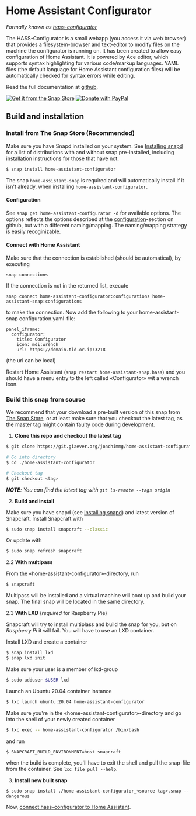 # Home Assistant Configurator
_Formally known as [hass-configurator](https://github.com/danielperna84/hass-configurator)_

The HASS-Configurator is a small webapp (you access it via web browser) that provides a filesystem-browser and text-editor to modify files on the machine the configurator is running on. It has been created to allow easy configuration of Home Assistant. It is powered by Ace editor, which supports syntax highlighting for various code/markup languages. YAML files (the default language for Home Assistant configuration files) will be automatically checked for syntax errors while editing.

Read the full documentation at [github](https://github.com/danielperna84/hass-configurator).

[![Get it from the Snap Store](https://snapcraft.io/static/images/badges/en/snap-store-black.svg)](https://snapcraft.io/home-assistant-snap)
[![Donate with PayPal](https://giaever.online/paypal-donate-button.png)](https://www.paypal.com/cgi-bin/webscr?cmd=_s-xclick&hosted_button_id=69NA8SXXFBDBN&source=https://git.giaever.org/joachimmg/home-assistant-snap)

## Build and installation
### Install from The Snap Store (Recommended)

Make sure you have Snapd installed on your system. See [Installing snapd](https://snapcraft.io/docs/installing-snapd) for a list of distributions with and without snap pre-installed, including installation instructions for those that have not.

```bash
$ snap install home-assistant-configurator
```

The snap `home-assistant-snap` is required and will automatically install if it isn't already, when installing `home-assistant-configurator`.

#### Configuration

See `snap get home-assistant-configurator -d` for available options. The options reflects the options described at the [configuration](https://github.com/danielperna84/hass-configurator/wiki/Configuration)-section on github, but with a different naming/mapping. The naming/mapping strategy is easily recoginizable.

#### Connect with Home Assistant

Make sure that the connection is established (should be automatical), by executing

```
snap connections
```

If the connection is not in the returned list, execute

```
snap connect home-assistant-configurator:configurations home-assistant-snap:configurations
```
to make the connection. Now add the following to your home-assistant-snap configuration.yaml-file:

```
panel_iframe:
  configurator:
    title: Configurator
    icon: mdi:wrench
    url: https://domain.tld.or.ip:3218
```
(the url can be local)

Restart Home Assistant (`snap restart home-assistant-snap.hass`) and you should have a menu entry to the left called «Configurator» wit a wrench icon.

### Build this snap from source

We recommend that your download a pre-built version of this snap from [The Snap Store](https://snapcraft.io/home-assistant-configurator), or at least make sure that you checkout the latest tag, as the master tag might contain faulty code during development.

1. **Clone this repo and checkout the latest tag**

```bash
$ git clone https://git.giaever.org/joachimmg/home-assistant-configurator.git

# Go into directory
$ cd ./home-assistant-configurator

# Checkout tag
$ git checkout <tag>
```
_**NOTE**: You can find the latest tag with `git ls-remote --tags origin`_

2. **Build and install**

Make sure you have snapd (see [Installing snapd](https://snapcraft.io/docs/installing-snapd)) and latest version of Snapcraft. Install Snapcraft with

```bash
$ sudo snap install snapcraft --classic
```

Or update with

```bash
$ sudo snap refresh snapcraft
```

2.2 **With multipass**

From the «home-assistant-configurator»-directory, run

```bash
$ snapcraft
```

Multipass will be installed and a virtual machine will boot up and build your snap. The final snap will be located in the same directory.

2.3 **With LXD** (*required* for Raspberry Pie)

Snapcraft will try to install multiplass and build the snap for you, but on *Raspberry Pi* it will fail. You will have to use an LXD container.

Install LXD and create a container

```bash
$ snap install lxd
$ snap lxd init
```

Make sure your user is a member of lxd-group

```bash
$ sudo adduser $USER lxd
```

Launch an Ubuntu 20.04 container instance

```bash
$ lxc launch ubuntu:20.04 home-assistant-configurator
```

Make sure you're in the «home-assistant-configurator»-directory and go into the shell of your newly created container

```bash
$ lxc exec -- home-assistant-configurator /bin/bash
```

and run

```bash
$ SNAPCRAFT_BUILD_ENVIRONMENT=host snapcraft
```

when the build is complete, you'll have to exit the shell and pull the snap-file from the container. See `lxc file pull --help`.

3. **Install new built snap**

```
$ sudo snap install ./home-assistant-configurator_<source-tag>.snap --dangerous
```

Now, [connect hass-configurator to Home Assistant](#connect-with-home-assistant).
